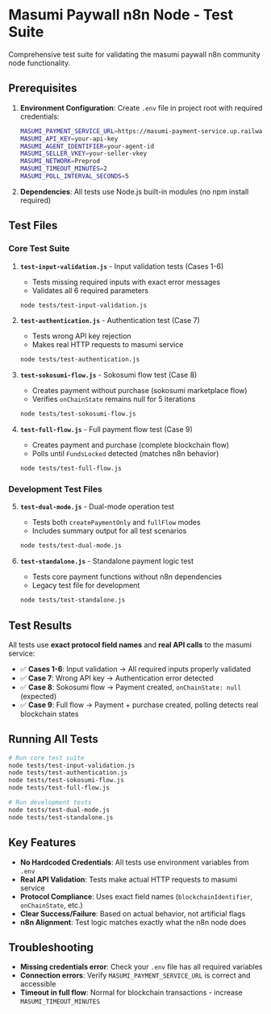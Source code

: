 # Masumi Paywall n8n Node - Test Suite

Comprehensive test suite for validating the masumi paywall n8n community node functionality.

## Prerequisites

1. **Environment Configuration**: Create `.env` file in project root with required credentials:
   ```bash
   MASUMI_PAYMENT_SERVICE_URL=https://masumi-payment-service.up.railway.app/api/v1
   MASUMI_API_KEY=your-api-key
   MASUMI_AGENT_IDENTIFIER=your-agent-id
   MASUMI_SELLER_VKEY=your-seller-vkey
   MASUMI_NETWORK=Preprod
   MASUMI_TIMEOUT_MINUTES=2
   MASUMI_POLL_INTERVAL_SECONDS=5
   ```

2. **Dependencies**: All tests use Node.js built-in modules (no npm install required)

## Test Files

### Core Test Suite

1. **`test-input-validation.js`** - Input validation tests (Cases 1-6)
   - Tests missing required inputs with exact error messages
   - Validates all 6 required parameters
   ```bash
   node tests/test-input-validation.js
   ```

2. **`test-authentication.js`** - Authentication test (Case 7)  
   - Tests wrong API key rejection
   - Makes real HTTP requests to masumi service
   ```bash
   node tests/test-authentication.js
   ```

3. **`test-sokosumi-flow.js`** - Sokosumi flow test (Case 8)
   - Creates payment without purchase (sokosumi marketplace flow)
   - Verifies `onChainState` remains null for 5 iterations
   ```bash
   node tests/test-sokosumi-flow.js
   ```

4. **`test-full-flow.js`** - Full payment flow test (Case 9)
   - Creates payment and purchase (complete blockchain flow)
   - Polls until `FundsLocked` detected (matches n8n behavior)
   ```bash
   node tests/test-full-flow.js
   ```

### Development Test Files

5. **`test-dual-mode.js`** - Dual-mode operation test  
   - Tests both `createPaymentOnly` and `fullFlow` modes
   - Includes summary output for all test scenarios
   ```bash
   node tests/test-dual-mode.js
   ```

6. **`test-standalone.js`** - Standalone payment logic test
   - Tests core payment functions without n8n dependencies  
   - Legacy test file for development
   ```bash
   node tests/test-standalone.js
   ```

## Test Results

All tests use **exact protocol field names** and **real API calls** to the masumi service:

- ✅ **Cases 1-6**: Input validation → All required inputs properly validated
- ✅ **Case 7**: Wrong API key → Authentication error detected  
- ✅ **Case 8**: Sokosumi flow → Payment created, `onChainState: null` (expected)
- ✅ **Case 9**: Full flow → Payment + purchase created, polling detects real blockchain states

## Running All Tests

```bash
# Run core test suite
node tests/test-input-validation.js
node tests/test-authentication.js  
node tests/test-sokosumi-flow.js
node tests/test-full-flow.js

# Run development tests  
node tests/test-dual-mode.js
node tests/test-standalone.js
```

## Key Features

- **No Hardcoded Credentials**: All tests use environment variables from `.env`
- **Real API Validation**: Tests make actual HTTP requests to masumi service
- **Protocol Compliance**: Uses exact field names (`blockchainIdentifier`, `onChainState`, etc.)
- **Clear Success/Failure**: Based on actual behavior, not artificial flags
- **n8n Alignment**: Test logic matches exactly what the n8n node does

## Troubleshooting

- **Missing credentials error**: Check your `.env` file has all required variables
- **Connection errors**: Verify `MASUMI_PAYMENT_SERVICE_URL` is correct and accessible
- **Timeout in full flow**: Normal for blockchain transactions - increase `MASUMI_TIMEOUT_MINUTES`
